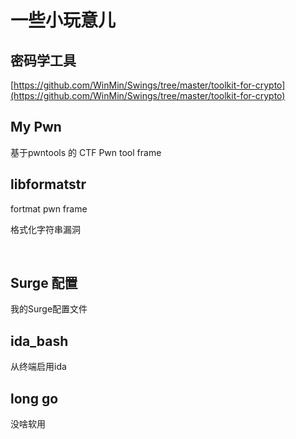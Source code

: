# 一些小玩意儿





## 密码学工具

[https://github.com/WinMin/Swings/tree/master/toolkit-for-crypto](https://github.com/WinMin/Swings/tree/master/toolkit-for-crypto)





## My Pwn

基于pwntools 的 CTF Pwn tool frame

## libformatstr

fortmat pwn frame



格式化字符串漏洞

​	


## Surge 配置

我的Surge配置文件



## ida_bash

从终端启用ida

## long go

没啥软用
